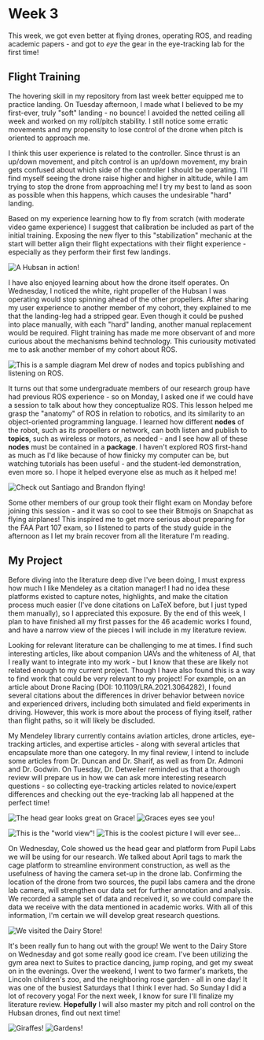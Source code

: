 # Week 3
This week, we got even better at flying drones, operating ROS, and reading academic papers - and got to *eye* the gear in the eye-tracking lab for the first time! 

## Flight Training

The hovering skill in my repository from last week better equipped me to practice landing. On Tuesday afternoon, I made what I believed to be my first-ever, truly "soft" landing - no bounce! I avoided the netted ceiling all week and worked on my roll/pitch stability. I still notice some erratic movements and my propensity to lose control of the drone when pitch is oriented to approach me. 

I think this user experience is related to the controller. Since thrust is an up/down movement, and pitch control is an up/down movement, my brain gets confused about which side of the controller I should be operating. I'll find myself seeing the drone raise higher and higher in altitude, while I am trying to stop the drone from approaching me! I try my best to land as soon as possible when this happens, which causes the undesirable "hard" landing. 

Based on my experience learning how to fly from scratch (with moderate video game experience) I suggest that calibration be included as part of the initial training. Exposing the new flyer to this "stabilization" mechanic at the start will better align their flight expectations with their flight experience - especially as they perform their first few landings. 

![A Hubsan in action! ](HallasWK3-6.jpg)

I have also enjoyed learning about how the drone itself operates. On Wednesday, I noticed the white, right propeller of the Hubsan I was operating would stop spinning ahead of the other propellers. After sharing my user experience to another member of my cohort, they explained to me that the landing-leg had a stripped gear. Even though it could be pushed into place manually, with each "hard" landing, another manual replacement would be required. Flight training has made me more observant of and more curious about the mechanisms behind technology. This curiousity motivated me to ask another member of my cohort about ROS.

![This is a sample diagram Mel drew of nodes and topics publishing and listening on ROS. ](HallasWK3-5.jpg)

It turns out that some undergraduate members of our research group have had previous ROS experience - so on Monday, I asked one if we could have a session to talk about how they conceptualize ROS. This lesson helped me grasp the "anatomy" of ROS in relation to robotics, and its similarity to an object-oriented programming language. I learned how different **nodes** of the robot, such as its propellers or network, can both listen and publish to **topics**, such as wireless or motors, as needed - and I see how all of these **nodes** must be contained in a **package**. I haven't explored ROS first-hand as much as I'd like because of how finicky my computer can be, but watching tutorials has been useful - and the student-led demonstration, even more so. I hope it helped everyone else as much as it helped me!

![Check out Santiago and Brandon flying! ](HallasWK3-8.jpg)

Some other members of our group took their flight exam on Monday before joining this session - and it was so cool to see their Bitmojis on Snapchat as flying airplanes! This inspired me to get more serious about preparing for the FAA Part 107 exam, so I listened to parts of the study guide in the afternoon as I let my brain recover from all the literature I'm reading.

## My Project

Before diving into the literature deep dive I've been doing, I must express how much I like Mendeley as a citation manager! I had no idea these platforms existed to capture notes, highlights, and make the citation process much easier (I've done citations on LaTeX before, but I just typed them manually), so I appreciated this exposure. By the end of this week, I plan to have finished all my first passes for the 46 academic works I found, and have a narrow view of the pieces I will include in my literature review. 

Looking for relevant literature can be challenging to me at times. I find such interesting articles, like about companion UAVs and the whiteness of AI, that I really want to integrate into my work - but I know that these are likely not related enough to my current project. Though I have also found this is a way to find work that could be very relevant to my project! For example, on an article about Drone Racing (DOI: 10.1109/LRA.2021.3064282), I found several citations about the differences in driver behavior between novice and experienced drivers, including both simulated and field experiments in driving. However, this work is more about the process of flying itself, rather than flight paths, so it will likely be discluded. 

My Mendeley library currently contains aviation articles, drone articles, eye-tracking articles, and expertise articles - along with several articles that encapsulate more than one category. In my final review, I intend to include some articles from Dr. Duncan and Dr. Sharif, as well as from Dr. Admoni and Dr. Godwin. On Tuesday, Dr. Detweiler reminded us that a thorough review will prepare us in how we can ask more interesting research questions - so collecting eye-tracking articles related to novice/expert differences and checking out the eye-tracking lab all happened at the perfect time!

![The head gear looks great on Grace! ](HallasWK3-1.jpg)  ![Graces eyes see you!](HallasWK3-2.jpg)

![This is the "world view"!](HallasWK3-3.jpg) ![This is the coolest picture I will ever see...](HallasWK3-4.jpg)

On Wednesday, Cole showed us the head gear and platform from Pupil Labs we will be using for our research. We talked about April tags to mark the cage platform to streamline environment construction, as well as the usefulness of having the camera set-up in the drone lab. Confirming the location of the drone from two sources, the pupil labs camera and the drone lab camera, will strengthen our data set for further annotation and analysis. We recorded a sample set of data and received it, so we could compare the data we receive with the data mentioned in academic works. With all of this information, I'm certain we will develop great research questions. 

![We visited the Dairy Store!](HallasWK3-7.jpg)

It's been really fun to hang out with the group! We went to the Dairy Store on Wednesday and got some really good ice cream. I've been utilizing the gym area next to Suites to practice dancing, jump roping, and get my sweat on in the evenings. Over the weekend, I went to two farmer's markets, the Lincoln children's zoo, and the neighboring rose garden - all in one day! It was one of the busiest Saturdays that I think I ever had. So Sunday I did a lot of recovery yoga! For the next week, I know for sure I'll finalize my literature review. **Hopefully** I will also master my pitch and roll control on the Hubsan drones, find out next time!

![Giraffes! ](HallasWK3-9.jpg) ![Gardens! ](HallasWK3-10.jpg)
